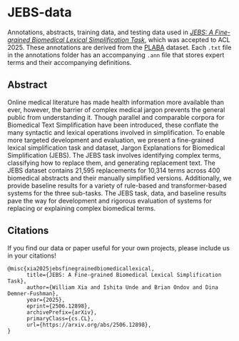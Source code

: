 # JEBS-data
Annotations, abstracts, training data, and testing data used in [_JEBS: A Fine-grained Biomedical Lexical Simplification Task_](https://www.arxiv.org/abs/2506.12898), which was accepted to ACL 2025. These annotations are derived from the [PLABA](https://bionlp.nlm.nih.gov/plaba2024/) dataset. Each `.txt` file in the annotations folder has an accompanying `.ann` file that stores expert terms and their accompanying definitions.

## Abstract
Online medical literature has made health information more available than ever, however, the barrier of complex medical jargon prevents the general public from understanding it. Though parallel and comparable corpora for Biomedical Text Simplification have been introduced, these conflate the many syntactic and lexical operations involved in simplification. To enable more targeted development and evaluation, we present a fine-grained lexical simplification task and dataset, Jargon Explanations for Biomedical Simplification (JEBS). The JEBS task involves identifying complex terms, classifying how to replace them, and generating replacement text. The JEBS dataset contains 21,595 replacements for 10,314 terms across 400 biomedical abstracts and their manually simplified versions. Additionally, we provide baseline results for a variety of rule-based and transformer-based systems for the three sub-tasks. The JEBS task, data, and baseline results pave the way for development and rigorous evaluation of systems for replacing or explaining complex biomedical terms.

## Citations
If you find our data or paper useful for your own projects, please include us in your citations!
```
@misc{xia2025jebsfinegrainedbiomedicallexical,
      title={JEBS: A Fine-grained Biomedical Lexical Simplification Task}, 
      author={William Xia and Ishita Unde and Brian Ondov and Dina Demner-Fushman},
      year={2025},
      eprint={2506.12898},
      archivePrefix={arXiv},
      primaryClass={cs.CL},
      url={https://arxiv.org/abs/2506.12898}, 
}
```
